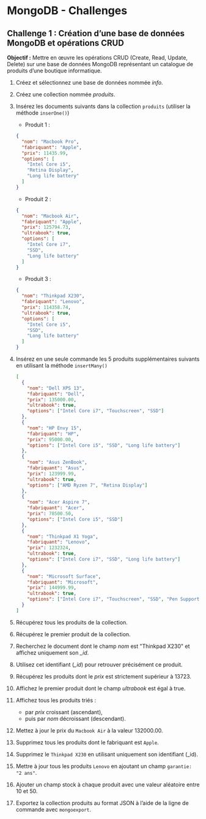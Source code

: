 # MongoDB - Challenges

## Challenge 1 : Création d’une base de données MongoDB et opérations CRUD

**Objectif :** Mettre en œuvre les opérations CRUD (Create, Read, Update, Delete) sur une base de données MongoDB représentant un catalogue de produits d’une boutique informatique.

1. Créez et sélectionnez une base de données nommée *info*.
2. Créez une collection nommée *produits*.
3. Insérez les documents suivants dans la collection `produits` (utiliser la méthode `inserOne()`)

    - Produit 1 :

    ```json
    {
      "nom": "Macbook Pro",
      "fabriquant": "Apple",
      "prix": 11435.99,
      "options": [
        "Intel Core i5",
        "Retina Display",
        "Long life battery"
      ]
    }
    ```

    - Produit 2 :

    ```json
    {
      "nom": "Macbook Air",
      "fabriquant": "Apple",
      "prix": 125794.73,
      "ultrabook": true,
      "options": [
        "Intel Core i7",
        "SSD",
        "Long life battery"
      ]
    }
    ```

    - Produit 3 :

    ```json
    {
      "nom": "Thinkpad X230",
      "fabriquant": "Lenovo",
      "prix": 114358.74,
      "ultrabook": true,
      "options": [
        "Intel Core i5",
        "SSD",
        "Long life battery"
      ]
    }
    ```

4. Insérez en une seule commande les 5 produits supplémentaires suivants en utilisant la méthode `insertMany()`

    ```json
    [
      {
        "nom": "Dell XPS 13",
        "fabriquant": "Dell",
        "prix": 135000.00,
        "ultrabook": true,
        "options": ["Intel Core i7", "Touchscreen", "SSD"]
      },
      {
        "nom": "HP Envy 15",
        "fabriquant": "HP",
        "prix": 95000.00,
        "options": ["Intel Core i5", "SSD", "Long life battery"]
      },
      {
        "nom": "Asus ZenBook",
        "fabriquant": "Asus",
        "prix": 123999.99,
        "ultrabook": true,
        "options": ["AMD Ryzen 7", "Retina Display"]
      },
      {
        "nom": "Acer Aspire 7",
        "fabriquant": "Acer",
        "prix": 78500.50,
        "options": ["Intel Core i5", "SSD"]
      },
      {
        "nom": "Thinkpad X1 Yoga",
        "fabriquant": "Lenovo",
        "prix": 1232324,
        "ultrabook": true,
        "options": ["Intel Core i7", "SSD", "Long life battery"]
      },
      {
        "nom": "Microsoft Surface",
        "fabriquant": "Microsoft",
        "prix": 144999.99,
        "ultrabook": true,
        "options": ["Intel Core i7", "Touchscreen", "SSD", "Pen Support"]
      }
    ]
    ```

5. Récupérez tous les produits de la collection.
6. Récupérez le premier produit de la collection.
7. Recherchez le document dont le champ *nom* est "Thinkpad X230" et affichez uniquement son *_id*.
8. Utilisez cet identifiant (*_id*) pour retrouver précisément ce produit.
9. Récupérez les produits dont le *prix* est strictement supérieur à 13723.
10. Affichez le premier produit dont le champ *ultrabook* est égal à true.
11. Affichez tous les produits triés :
    - par *prix* croissant (ascendant),
    - puis par *nom* décroissant (descendant).
12. Mettez à jour le prix du `Macbook Air` à la valeur 132000.00.
13. Supprimez tous les produits dont le fabriquant est `Apple`.
14. Supprimez le `Thinkpad X230` en utilisant uniquement son identifiant (_id).
15. Mettre à jour tous les produits `Lenovo` en ajoutant un champ `garantie: "2 ans"`.
16. Ajouter un champ stock à chaque produit avec une valeur aléatoire entre 10 et 50.
17. Exportez la collection produits au format JSON à l’aide de la ligne de commande avec `mongoexport`.
